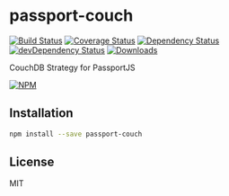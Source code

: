 # passport-couch

[![Build Status][ci-master]][travis-ci]
[![Coverage Status][coverage-master]][coveralls]
[![Dependency Status][dependency]][david]
[![devDependency Status][dev-dependency]][david-dev]
[![Downloads][downloads]][npm]

CouchDB Strategy for PassportJS

[![NPM][npm-stats]][npm]

## Installation
```sh
npm install --save passport-couch
```

## License

MIT

  [ci-master]: https://img.shields.io/travis/nextorigin/passport-couch/master.svg?style=flat-square
  [travis-ci]: https://travis-ci.org/nextorigin/passport-couch
  [coverage-master]: https://img.shields.io/coveralls/nextorigin/passport-couch/master.svg?style=flat-square
  [coveralls]: https://coveralls.io/r/nextorigin/passport-couch
  [dependency]: https://img.shields.io/david/nextorigin/passport-couch.svg?style=flat-square
  [david]: https://david-dm.org/nextorigin/passport-couch
  [dev-dependency]: https://img.shields.io/david/dev/nextorigin/passport-couch.svg?style=flat-square
  [david-dev]: https://david-dm.org/nextorigin/passport-couch?type=dev
  [downloads]: https://img.shields.io/npm/dm/passport-couch.svg?style=flat-square
  [npm]: https://www.npmjs.org/package/passport-couch
  [npm-stats]: https://nodei.co/npm/passport-couch.png?downloads=true&downloadRank=true&stars=true
